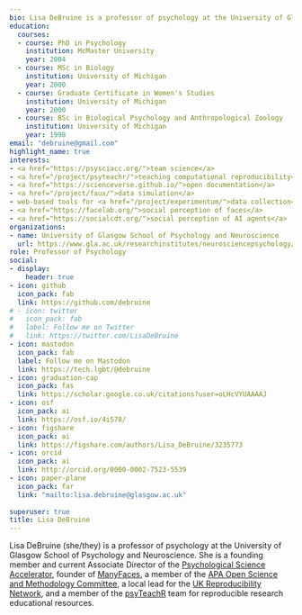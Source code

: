 ```yaml
---
bio: Lisa DeBruine is a professor of psychology at the University of Glasgow. Her substantive research is on the social perception of faces and kinship. Her meta-science interests include team science (especially the Psychological Science Accelerator), open documentation, data simulation, web-based tools for data collection and stimulus generation, and teaching computational reproducibility.
education:
  courses:
  - course: PhD in Psychology
    institution: McMaster University
    year: 2004
  - course: MSc in Biology
    institution: University of Michigan
    year: 2000
  - course: Graduate Certificate in Women's Studies
    institution: University of Michigan
    year: 2000
  - course: BSc in Biological Psychology and Anthropological Zoology
    institution: University of Michigan
    year: 1998
email: "debruine@gmail.com"
highlight_name: true
interests:
- <a href="https://psysciacc.org/">team science</a>
- <a href="/project/psyteachr/">teaching computational reproducibility</a>
- <a href="https://scienceverse.github.io/">open documentation</a>
- <a href="/project/faux/">data simulation</a>
- web-based tools for <a href="/project/experimentum/">data collection</a> and <a href="/project/webmorph/">stimulus generation</a>
- <a href="https://facelab.org/">social perception of faces</a>
- <a href="https://socialcdt.org/">social perception of AI agents</a>
organizations:
- name: University of Glasgow School of Psychology and Neuroscience
  url: https://www.gla.ac.uk/researchinstitutes/neurosciencepsychology/
role: Professor of Psychology
social:
- display:
    header: true
- icon: github
  icon_pack: fab
  link: https://github.com/debruine
# - icon: twitter
#   icon_pack: fab
#   label: Follow me on Twitter
#   link: https://twitter.com/LisaDeBruine
- icon: mastodon
  icon_pack: fab
  label: Follow me on Mastodon
  link: https://tech.lgbt/@debruine
- icon: graduation-cap
  icon_pack: fas
  link: https://scholar.google.co.uk/citations?user=oLHcVYUAAAAJ
- icon: osf
  icon_pack: ai
  link: https://osf.io/4i578/
- icon: figshare
  icon_pack: ai
  link: https://figshare.com/authors/Lisa_DeBruine/3235773
- icon: orcid
  icon_pack: ai
  link: http://orcid.org/0000-0002-7523-5539
- icon: paper-plane
  icon_pack: far
  link: "mailto:lisa.debruine@glasgow.ac.uk"
  
superuser: true
title: Lisa DeBruine
---
```


Lisa DeBruine (she/they) is a professor of psychology at the University of Glasgow School of Psychology and Neuroscience. She is a founding member and current Associate Director of the <a href="https://psysciacc.org/">Psychological Science Accelerator</a>, founder of <a href="https://manyfaces.team/">ManyFaces</a>, a member of the <a href="https://www.apa.org/pubs/journals/resources/open-science">APA Open Science and Methodology Committee</a>, a local lead for the <a href="https://www.ukrn.org/">UK Reproducibility Network</a>, and a member of the <a href="https://psyteachr.github.io/">psyTeachR</a> team for reproducible research educational resources. 

